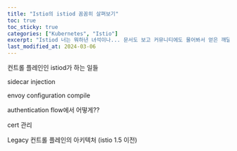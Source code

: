 ```yaml
---
title: "Istio의 istiod 꼼꼼히 살펴보기"
toc: true
toc_sticky: true
categories: ["Kubernetes", "Istio"]
excerpt: "Istiod 너는 뭐하년 녀석이나... 문서도 보고 커뮤니티에도 물어봐서 얻은 깨달음 💡"
last_modified_at: 2024-03-06
---
```


컨트롤 플레인인 istiod가 하는 일들

sidecar injection

envoy configuration compile

authentication flow에서 어떻게??

cert 관리

Legacy 컨트롤 플레인의 아키텍처 (istio 1.5 이전)




